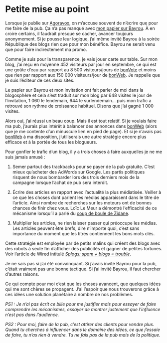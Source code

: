 # Petite mise au point

Lorsque je publie sur [Agoravox](http://www.agoravox.fr), on m’accuse souvent de n’écrire que pour me faire de la pub. Ça n’a pas manqué avec [mon papier sur Bayrou](/2006/09/28/pourquoi-bayrou-est-il-venu/). À en croire certains, il faudrait presque se cacher, avancer toujours anonymement. Si je pousse leur logique, j’ai même invité Bayrou à la soirée République des blogs rien que pour mon bénéfice. Bayrou ne serait venu que pour faire indirectement ma promo.

Comme je suis pour la transparence, je vais jouer carte sur table. Sur mon blog, j’ai reçu en moyenne 452 visiteurs par jour en septembre, ce qui est une goûte d’eau par rapport au 8 500 visiteurs/jours de [bonVote](http://www.bonvote.com) et moins que rien par rapport aux 150 000 visiteurs/jour de [bonWeb](http://www.bonweb.com). Je rappelle que je suis l’éditeur de ces deux sites.

Le papier sur Bayrou et mon invitation ont fait parler de moi dans la blogosphère et cela s’est traduit sur mon blog par 648 visites le jour de l’invitation, 1 060 le lendemain, 644 le surlendemain… puis mon trafic a retrouvé son rythme de croissance habituel. Disons que j’ai gagné 1 000 visites.

Alors oui, j’ai réussi un beau coup. Mais il est tout relatif. Si je voulais faire ma pub, j’aurais plus intérêt à balancer des annonces dans [bonWeb](http://www.bonweb.com) (alors que je me contente d’un minuscule lien en pied de page). Et si je n’avais pas [bonWeb](http://www.bonweb.com) à ma disposition, j’utiliserais une autre stratégie encore plus efficace et à la portée de tous les blogueurs.

Pour gonfler le trafic d’un blog, il y a trois choses à faire auxquelles je ne me suis jamais amusé :

1. Semer partout des trackbacks pour se payer de la pub gratuite. C’est mieux qu’acheter des AdWords sur Google. Les partis politiques risquent de nous bombarder lors des trois derniers mois de la campagne lorsque l’achat de pub sera interdit.

2. Écrire des articles en rapport avec l’actualité la plus médiatisée. Veiller à ce que les choses dont parlent les médias apparaissent dans le titre de l’article. Ainsi nombre de recherches sur les moteurs ont de bonnes chances de finir chez vous. Loïc Le Meur a démontré l’efficacité de ce mécanisme lorsqu’il a parlé du [coup de boule de Zidane](http://www.loiclemeur.com/france/2006/07/le_zidane_effec.html).

3. Multiplier les articles, ne rien laisser passer qui préoccupe les médias. Les articles peuvent être brefs, dire n’importe quoi, c’est sans importance du moment que les titres contiennent les bons mots clés.

Cette stratégie est employée par de petits malins qui créent des blogs avec des robots à seule fin d’afficher des publicités et gagner de petites fortunes. Voir l’article de Wired intitulé [*Splogs: spam + blogs = trouble*](http://www.wired.com/wired/archive/14.09/splogs.html).

Je ne sais pas si j’ai été convainquant. Si j’avais invité Bayrou pour la pub, c’était vraiment pas une bonne tactique. Si j’ai invité Bayrou, il faut chercher d’autres raisons.

Ce qui compte pour moi c’est que les choses avancent, que quelques idées qui me sont chères se propagent. J’ai l’espoir que nous trouverons grâce à ces idées une solution planétaire à nombre de nos problèmes.

*PS1 : Je n’ai pas écrit ce bille pour me justifier mais pour essayer de faire comprendre les mécanismes, essayer de montrer justement que l’influence n’est pas dans l’audience.*

*PS2 : Pour moi, faire de la pub, c’est attirer des clients pour vendre plus. Quand tu cherches à influencer dans le domaine des idées, ce que j’essaie de faire, tu n’as rien à vendre. Tu ne fais pas de la pub mais de la politique.*